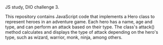 JS study, DIO challenge 3. 

This repository contains JavaScript code that implements a Hero class to represent heroes in an adventure game. 
Each hero has a name, age and type, and can perform an attack based on their type. The class's attack() method calculates and displays the type of attack depending on the hero's type, such as wizard, warrior, monk, ninja, among others.
